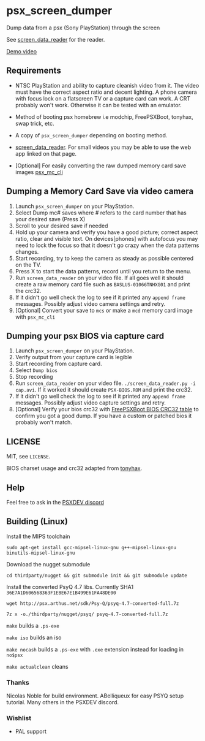 psx_screen_dumper
=================

Dump data from a psx (Sony PlayStation) through the screen

See [screen_data_reader](https://github.com/G4Vi/screen_data_reader/) for the reader.

[Demo video](https://www.youtube.com/watch?v=dxf2u5wmo0I)

## Requirements
* NTSC PlayStation and ability to capture cleanish video from it. The video must have the correct aspect ratio and decent lighting. A phone camera with focus lock on a flatscreen TV or a capture card can work. A CRT probably won't work. Otherwise it can be tested with an emulator.

* Method of booting psx homebrew i.e modchip, FreePSXBoot, tonyhax, swap trick, etc.

* A copy of `psx_screen_dumper` depending on booting method.

* [screen_data_reader](https://github.com/G4Vi/screen_data_reader/). For small videos you may be able to use the web app linked on that page.

* [Optional] For easily converting the raw dumped memory card save images [psx_mc_cli](https://github.com/G4Vi/psx_mc_cli)

## Dumping a Memory Card Save via video camera

1. Launch `psx_screen_dumper` on your PlayStation.
2. Select Dump mc# saves where # refers to the card number that has your desired save (Press X)
3. Scroll to your desired save if needed
4. Hold up your camera and verify you have a good picture; correct aspect ratio, clear and visible text. On devices[phones] with autofocus you may need to lock the focus so that it doesn't go crazy when the data patterns changes.
5. Start recording, try to keep the camera as steady as possible centered on the TV.
6. Press X to start the data patterns, record until you return to the menu.
7. Run `screen_data_reader` on your video file. If all goes well it should create a raw memory card file such as `BASLUS-01066TNHXG01` and print the crc32.
8. If it didn't go well check the log to see if it printed any `append frame` messages. Possibly adjust video camera settings and retry.
9. [Optional] Convert your save to `mcs` or make a `mcd` memory card image with `psx_mc_cli`

## Dumping your psx BIOS via capture card
1. Launch `psx_screen_dumper` on your PlayStation.
2. Verify output from your capture card is legible
3. Start recording from capture card.
4. Select `Dump bios`
5. Stop recording
6. Run `screen_data_reader` on your video file. `./screen_data_reader.py -i cap.avi`. If it worked it should create `PSX-BIOS.ROM` and print the crc32.
7. If it didn't go well check the log to see if it printed any `append frame` messages. Possibly adjust video capture settings and retry.
8. [Optional] Verify your bios crc32 with [FreePSXBoot BIOS CRC32 table](https://github.com/brad-lin/FreePSXBoot#downloads) to confirm you got a good dump. If you have a custom or patched bios it probably won't match.

## LICENSE
MIT, see `LICENSE`.


BIOS charset usage and crc32 adapted from [tonyhax](https://github.com/socram8888/tonyhax/).

## Help

Feel free to ask in the [PSXDEV discord](https://discord.gg/QByKPpH)

## Building (Linux)

Install the MIPS toolchain

`sudo apt-get install gcc-mipsel-linux-gnu g++-mipsel-linux-gnu binutils-mipsel-linux-gnu`

Download the nugget submodule

`cd thirdparty/nugget && git submodule init && git submodule update`

Install the converted PsyQ 4.7 libs. Currently SHA1 `36E7A1D606568363F1EBE67E1B499E61FA48DE00`

`wget http://psx.arthus.net/sdk/Psy-Q/psyq-4.7-converted-full.7z`

`7z x -o./thirdparty/nugget/psyq/ psyq-4.7-converted-full.7z`

`make` builds a `.ps-exe`

`make iso` builds an iso

`make nocash` builds a `.ps-exe` with `.exe` extension instead for loading in `no$psx`

`make actualclean` cleans

### Thanks

 Nicolas Noble for build environment. ABelliqueux for easy PSYQ setup tutorial. Many others in the PSXDEV discord.

### Wishlist
- PAL support